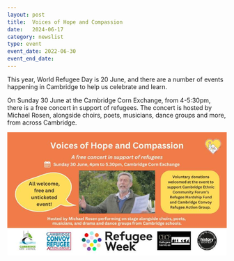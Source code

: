 ```yaml
---
layout: post
title:  Voices of Hope and Compassion
date:   2024-06-17
category: newslist
type: event
event_date: 2022-06-30
event_end_date:
---
```


This year, World Refugee Day is 20 June, and there are a number of events happening in Cambridge to help us celebrate and learn.

On Sunday 30 June at the Cambridge Corn Exchange, from 4-5:30pm, there is a free concert in support of refugees. The concert is hosted by Michael Rosen, alongside choirs, poets, musicians, dance groups and more, from across Cambridge.

![Poster for Voices of Hope and Compassion concert, featuring Michael Rosen, along with the text already outlined](/images/2024-06-17-concert.jpg)
